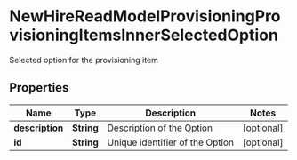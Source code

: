 

# NewHireReadModelProvisioningProvisioningItemsInnerSelectedOption

Selected option for the provisioning item

## Properties

| Name | Type | Description | Notes |
|------------ | ------------- | ------------- | -------------|
|**description** | **String** | Description of the Option |  [optional] |
|**id** | **String** | Unique identifier of the Option |  [optional] |



